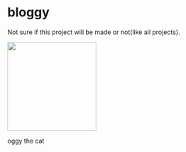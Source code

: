 # bloggy

Not sure if this project will be made or not(like all projects).

<img src="https://github.com/aayushmau5/bloggy/assets/54525741/046b068a-5fb6-494b-ba7d-c0676dbcffaf" style="height: 200px;" />

oggy the cat
